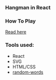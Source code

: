 ### Hangman in React

### How To Play
[Read here](https://en.wikipedia.org/wiki/Hangman_(game))

### Tools used:
- React
- SVG
- HTML/CSS
- [random-words](https://www.npmjs.com/package/random-words)